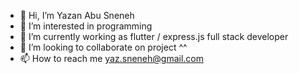 - 👋 Hi, I’m Yazan Abu Sneneh
- 👀 I’m interested in programming
- 🌱 I’m currently working as flutter / express.js full stack developer
- 💞️ I’m looking to collaborate on project ^^
- 📫 How to reach me yaz.sneneh@gmail.com

<!---
YazanAbuSneneh/YazanAbuSneneh is a ✨ special ✨ repository because its `README.md` (this file) appears on your GitHub profile.
You can click the Preview link to take a look at your changes.
--->
